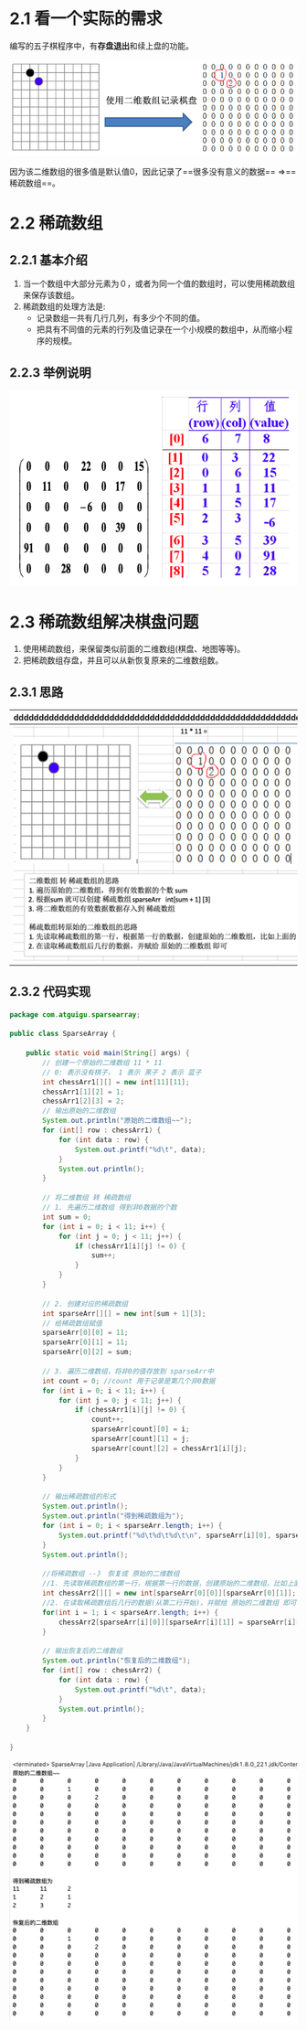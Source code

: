 # 2.1 看一个实际的需求



编写的五子棋程序中，有**存盘退出**和续上盘的功能。

![image-20191204232651627](images/image-20191204232651627.png)

因为该二维数组的很多值是默认值0，因此记录了==很多没有意义的数据== =>==稀疏数组==。



# 2.2 稀疏数组

## 2.2.1 基本介绍



1. 当一个数组中大部分元素为０，或者为同一个值的数组时，可以使用稀疏数组来保存该数组。
2. 稀疏数组的处理方法是:
   * 记录数组一共有几行几列，有多少个不同的值。
   * 把具有不同值的元素的行列及值记录在一个小规模的数组中，从而缩小程序的规模。



## 2.2.3 举例说明



![image-20191204233247894](images/image-20191204233247894.png)



# 2.3 稀疏数组解决棋盘问题



1. 使用稀疏数组，来保留类似前面的二维数组(棋盘、地图等等)。
2. 把稀疏数组存盘，并且可以从新恢复原来的二维数组数。



## 2.3.1 思路



| dddddddddddddddddddddddddddddddddddddddddddddddddddddddddddddddddddddddddddddddddddddddddddddddddddddddddddddddd | d    |
| ------------------------------------------------------------ | ---- |
| ![image-20191204234452373](images/image-20191204234452373.png) |      |



## 2.3.2 代码实现



```java
package com.atguigu.sparsearray;

public class SparseArray {

	public static void main(String[] args) {
		// 创建一个原始的二维数组 11 * 11
		// 0: 表示没有棋子， 1 表示 黑子 2 表示 蓝子
		int chessArr1[][] = new int[11][11];
		chessArr1[1][2] = 1;
		chessArr1[2][3] = 2;
		// 输出原始的二维数组
		System.out.println("原始的二维数组~~");
		for (int[] row : chessArr1) {
			for (int data : row) {
				System.out.printf("%d\t", data);
			}
			System.out.println();
		}

		// 将二维数组 转 稀疏数组
		// 1. 先遍历二维数组 得到非0数据的个数
		int sum = 0;
		for (int i = 0; i < 11; i++) {
			for (int j = 0; j < 11; j++) {
				if (chessArr1[i][j] != 0) {
					sum++;
				}
			}
		}

		// 2. 创建对应的稀疏数组
		int sparseArr[][] = new int[sum + 1][3];
		// 给稀疏数组赋值
		sparseArr[0][0] = 11;
		sparseArr[0][1] = 11;
		sparseArr[0][2] = sum;
		
		// 3. 遍历二维数组，将非0的值存放到 sparseArr中
		int count = 0; //count 用于记录是第几个非0数据
		for (int i = 0; i < 11; i++) {
			for (int j = 0; j < 11; j++) {
				if (chessArr1[i][j] != 0) {
					count++;
					sparseArr[count][0] = i;
					sparseArr[count][1] = j;
					sparseArr[count][2] = chessArr1[i][j];
				}
			}
		}
		
		// 输出稀疏数组的形式
		System.out.println();
		System.out.println("得到稀疏数组为");
		for (int i = 0; i < sparseArr.length; i++) {
			System.out.printf("%d\t%d\t%d\t\n", sparseArr[i][0], sparseArr[i][1], sparseArr[i][2]);
		}
		System.out.println();
		
		//将稀疏数组 --》 恢复成 原始的二维数组
		//1. 先读取稀疏数组的第一行，根据第一行的数据，创建原始的二维数组，比如上面的 chessArr2 = int [11][11]
		int chessArr2[][] = new int[sparseArr[0][0]][sparseArr[0][1]];
		//2. 在读取稀疏数组后几行的数据(从第二行开始)，并赋给 原始的二维数组 即可
		for(int i = 1; i < sparseArr.length; i++) {
			chessArr2[sparseArr[i][0]][sparseArr[i][1]] = sparseArr[i][2];
		}
		
		// 输出恢复后的二维数组
		System.out.println("恢复后的二维数组");
		for (int[] row : chessArr2) {
			for (int data : row) {
				System.out.printf("%d\t", data);
			}
			System.out.println();
		}
	}

}
```

![image-20191204235728303](images/image-20191204235728303.png)

